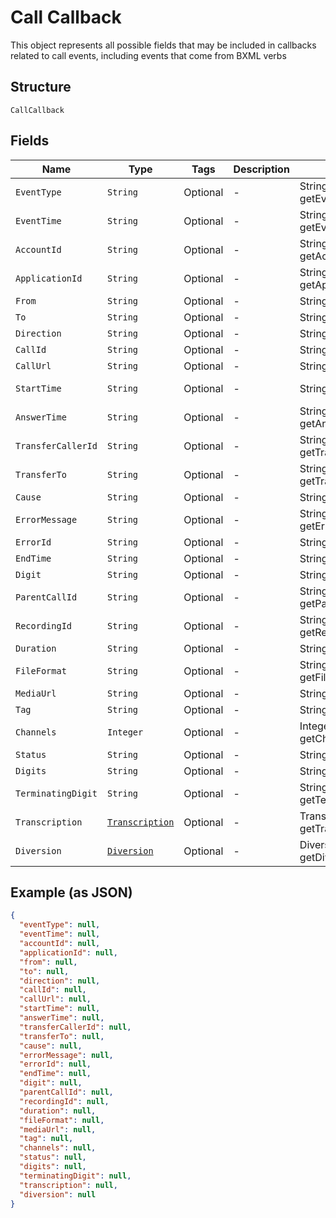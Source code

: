 
# Call Callback

This object represents all possible fields that may be included in callbacks related to call events, including events that come from BXML verbs

## Structure

`CallCallback`

## Fields

| Name | Type | Tags | Description | Getter | Setter |
|  --- | --- | --- | --- | --- | --- |
| `EventType` | `String` | Optional | - | String getEventType() | setEventType(String eventType) |
| `EventTime` | `String` | Optional | - | String getEventTime() | setEventTime(String eventTime) |
| `AccountId` | `String` | Optional | - | String getAccountId() | setAccountId(String accountId) |
| `ApplicationId` | `String` | Optional | - | String getApplicationId() | setApplicationId(String applicationId) |
| `From` | `String` | Optional | - | String getFrom() | setFrom(String from) |
| `To` | `String` | Optional | - | String getTo() | setTo(String to) |
| `Direction` | `String` | Optional | - | String getDirection() | setDirection(String direction) |
| `CallId` | `String` | Optional | - | String getCallId() | setCallId(String callId) |
| `CallUrl` | `String` | Optional | - | String getCallUrl() | setCallUrl(String callUrl) |
| `StartTime` | `String` | Optional | - | String getStartTime() | setStartTime(String startTime) |
| `AnswerTime` | `String` | Optional | - | String getAnswerTime() | setAnswerTime(String answerTime) |
| `TransferCallerId` | `String` | Optional | - | String getTransferCallerId() | setTransferCallerId(String transferCallerId) |
| `TransferTo` | `String` | Optional | - | String getTransferTo() | setTransferTo(String transferTo) |
| `Cause` | `String` | Optional | - | String getCause() | setCause(String cause) |
| `ErrorMessage` | `String` | Optional | - | String getErrorMessage() | setErrorMessage(String errorMessage) |
| `ErrorId` | `String` | Optional | - | String getErrorId() | setErrorId(String errorId) |
| `EndTime` | `String` | Optional | - | String getEndTime() | setEndTime(String endTime) |
| `Digit` | `String` | Optional | - | String getDigit() | setDigit(String digit) |
| `ParentCallId` | `String` | Optional | - | String getParentCallId() | setParentCallId(String parentCallId) |
| `RecordingId` | `String` | Optional | - | String getRecordingId() | setRecordingId(String recordingId) |
| `Duration` | `String` | Optional | - | String getDuration() | setDuration(String duration) |
| `FileFormat` | `String` | Optional | - | String getFileFormat() | setFileFormat(String fileFormat) |
| `MediaUrl` | `String` | Optional | - | String getMediaUrl() | setMediaUrl(String mediaUrl) |
| `Tag` | `String` | Optional | - | String getTag() | setTag(String tag) |
| `Channels` | `Integer` | Optional | - | Integer getChannels() | setChannels(Integer channels) |
| `Status` | `String` | Optional | - | String getStatus() | setStatus(String status) |
| `Digits` | `String` | Optional | - | String getDigits() | setDigits(String digits) |
| `TerminatingDigit` | `String` | Optional | - | String getTerminatingDigit() | setTerminatingDigit(String terminatingDigit) |
| `Transcription` | [`Transcription`](/doc/Voice/models/transcription.md) | Optional | - | Transcription getTranscription() | setTranscription(Transcription transcription) |
| `Diversion` | [`Diversion`](/doc/Voice/models/diversion.md) | Optional | - | Diversion getDiversion() | setDiversion(Diversion diversion) |

## Example (as JSON)

```json
{
  "eventType": null,
  "eventTime": null,
  "accountId": null,
  "applicationId": null,
  "from": null,
  "to": null,
  "direction": null,
  "callId": null,
  "callUrl": null,
  "startTime": null,
  "answerTime": null,
  "transferCallerId": null,
  "transferTo": null,
  "cause": null,
  "errorMessage": null,
  "errorId": null,
  "endTime": null,
  "digit": null,
  "parentCallId": null,
  "recordingId": null,
  "duration": null,
  "fileFormat": null,
  "mediaUrl": null,
  "tag": null,
  "channels": null,
  "status": null,
  "digits": null,
  "terminatingDigit": null,
  "transcription": null,
  "diversion": null
}
```

